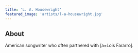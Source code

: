 ```yaml
---
title: 'L. A. Housewright'
featured_image: 'artists/l-a-housewright.jpg'
---
```


## About

American songwriter who often partnered with [a=Lois Fararro].
